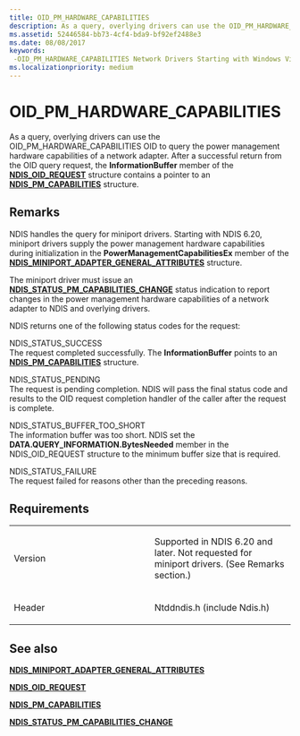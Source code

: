 ```yaml
---
title: OID_PM_HARDWARE_CAPABILITIES
description: As a query, overlying drivers can use the OID_PM_HARDWARE_CAPABILITIES OID to query the power management hardware capabilities of a network adapter.
ms.assetid: 52446584-bb73-4cf4-bda9-bf92ef2488e3
ms.date: 08/08/2017
keywords: 
 -OID_PM_HARDWARE_CAPABILITIES Network Drivers Starting with Windows Vista
ms.localizationpriority: medium
---
```


# OID\_PM\_HARDWARE\_CAPABILITIES


As a query, overlying drivers can use the OID\_PM\_HARDWARE\_CAPABILITIES OID to query the power management hardware capabilities of a network adapter. After a successful return from the OID query request, the **InformationBuffer** member of the [**NDIS\_OID\_REQUEST**](https://docs.microsoft.com/windows-hardware/drivers/ddi/ndis/ns-ndis-_ndis_oid_request) structure contains a pointer to an [**NDIS\_PM\_CAPABILITIES**](https://docs.microsoft.com/windows-hardware/drivers/ddi/ntddndis/ns-ntddndis-_ndis_pm_capabilities) structure.

Remarks
-------

NDIS handles the query for miniport drivers. Starting with NDIS 6.20, miniport drivers supply the power management hardware capabilities during initialization in the **PowerManagementCapabilitiesEx** member of the [**NDIS\_MINIPORT\_ADAPTER\_GENERAL\_ATTRIBUTES**](https://docs.microsoft.com/windows-hardware/drivers/ddi/ndis/ns-ndis-_ndis_miniport_adapter_general_attributes) structure.

The miniport driver must issue an [**NDIS\_STATUS\_PM\_CAPABILITIES\_CHANGE**](https://docs.microsoft.com/windows-hardware/drivers/network/ndis-status-pm-capabilities-change) status indication to report changes in the power management hardware capabilities of a network adapter to NDIS and overlying drivers.

NDIS returns one of the following status codes for the request:

<a href="" id="ndis-status-success"></a>NDIS\_STATUS\_SUCCESS  
The request completed successfully. The **InformationBuffer** points to an [**NDIS\_PM\_CAPABILITIES**](https://docs.microsoft.com/windows-hardware/drivers/ddi/ntddndis/ns-ntddndis-_ndis_pm_capabilities) structure.

<a href="" id="ndis-status-pending"></a>NDIS\_STATUS\_PENDING  
The request is pending completion. NDIS will pass the final status code and results to the OID request completion handler of the caller after the request is complete.

<a href="" id="ndis-status-buffer-too-short"></a>NDIS\_STATUS\_BUFFER\_TOO\_SHORT  
The information buffer was too short. NDIS set the **DATA.QUERY\_INFORMATION.BytesNeeded** member in the NDIS\_OID\_REQUEST structure to the minimum buffer size that is required.

<a href="" id="ndis-status-failure"></a>NDIS\_STATUS\_FAILURE  
The request failed for reasons other than the preceding reasons.

Requirements
------------

<table>
<colgroup>
<col width="50%" />
<col width="50%" />
</colgroup>
<tbody>
<tr class="odd">
<td><p>Version</p></td>
<td><p>Supported in NDIS 6.20 and later. Not requested for miniport drivers. (See Remarks section.)</p></td>
</tr>
<tr class="even">
<td><p>Header</p></td>
<td>Ntddndis.h (include Ndis.h)</td>
</tr>
</tbody>
</table>

## See also


[**NDIS\_MINIPORT\_ADAPTER\_GENERAL\_ATTRIBUTES**](https://docs.microsoft.com/windows-hardware/drivers/ddi/ndis/ns-ndis-_ndis_miniport_adapter_general_attributes)

[**NDIS\_OID\_REQUEST**](https://docs.microsoft.com/windows-hardware/drivers/ddi/ndis/ns-ndis-_ndis_oid_request)

[**NDIS\_PM\_CAPABILITIES**](https://docs.microsoft.com/windows-hardware/drivers/ddi/ntddndis/ns-ntddndis-_ndis_pm_capabilities)

[**NDIS\_STATUS\_PM\_CAPABILITIES\_CHANGE**](https://docs.microsoft.com/windows-hardware/drivers/network/ndis-status-pm-capabilities-change)

 

 




